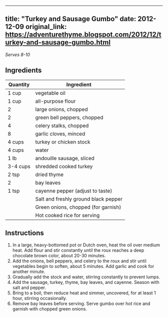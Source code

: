 <!-- filepath: /home/zacox/code/blogspot/adventurethyme/posts/2012-12-09-turkey-and-sausage-gumbo-formatted.md -->
---
title: "Turkey and Sausage Gumbo"
date: 2012-12-09
original_link: https://adventurethyme.blogspot.com/2012/12/turkey-and-sausage-gumbo.html
---

_Serves 8-10_

## Ingredients

| Quantity | Ingredient |
| -------- | ---------- |
| 1 cup | vegetable oil |
| 1 cup | all-purpose flour |
| 2 | large onions, chopped |
| 2 | green bell peppers, chopped |
| 4 | celery stalks, chopped |
| 8 | garlic cloves, minced |
| 4 cups | turkey or chicken stock |
| 4 cups | water |
| 1 lb | andouille sausage, sliced |
| 3-4 cups | shredded cooked turkey |
| 2 tsp | dried thyme |
| 2 | bay leaves |
| 1 tsp | cayenne pepper (adjust to taste) |
| | Salt and freshly ground black pepper |
| | Green onions, chopped (for garnish) |
| | Hot cooked rice for serving |

## Instructions

1. In a large, heavy-bottomed pot or Dutch oven, heat the oil over medium heat. Add flour and stir constantly until the roux reaches a deep chocolate brown color, about 20-30 minutes.
2. Add the onions, bell peppers, and celery to the roux and stir until vegetables begin to soften, about 5 minutes. Add garlic and cook for another minute.
3. Gradually add the stock and water, stirring constantly to prevent lumps.
4. Add the sausage, turkey, thyme, bay leaves, and cayenne. Season with salt and pepper.
5. Bring to a boil, then reduce heat and simmer, uncovered, for at least 1 hour, stirring occasionally.
6. Remove bay leaves before serving. Serve gumbo over hot rice and garnish with chopped green onions.
